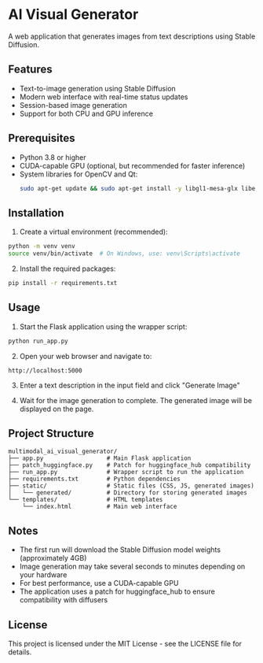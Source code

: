 # AI Visual Generator

A web application that generates images from text descriptions using Stable Diffusion.

## Features

- Text-to-image generation using Stable Diffusion
- Modern web interface with real-time status updates
- Session-based image generation
- Support for both CPU and GPU inference

## Prerequisites

- Python 3.8 or higher
- CUDA-capable GPU (optional, but recommended for faster inference)
- System libraries for OpenCV and Qt:
  ```bash
  sudo apt-get update && sudo apt-get install -y libgl1-mesa-glx libegl1 libxkbcommon-x11-0 libdbus-1-3 libxcb-icccm4 libxcb-image0 libxcb-keysyms1 libxcb-randr0 libxcb-render-util0 libxcb-xinerama0 libxcb-xfixes0 libxcb-shape0
  ```

## Installation

1. Create a virtual environment (recommended):
```bash
python -m venv venv
source venv/bin/activate  # On Windows, use: venv\Scripts\activate
```

2. Install the required packages:
```bash
pip install -r requirements.txt
```

## Usage

1. Start the Flask application using the wrapper script:
```bash
python run_app.py
```

2. Open your web browser and navigate to:
```
http://localhost:5000
```

3. Enter a text description in the input field and click "Generate Image"

4. Wait for the image generation to complete. The generated image will be displayed on the page.

## Project Structure

```
multimodal_ai_visual_generator/
├── app.py                  # Main Flask application
├── patch_huggingface.py    # Patch for huggingface_hub compatibility
├── run_app.py              # Wrapper script to run the application
├── requirements.txt        # Python dependencies
├── static/                 # Static files (CSS, JS, generated images)
│   └── generated/          # Directory for storing generated images
└── templates/              # HTML templates
    └── index.html          # Main web interface
```

## Notes

- The first run will download the Stable Diffusion model weights (approximately 4GB)
- Image generation may take several seconds to minutes depending on your hardware
- For best performance, use a CUDA-capable GPU
- The application uses a patch for huggingface_hub to ensure compatibility with diffusers

## License

This project is licensed under the MIT License - see the LICENSE file for details.